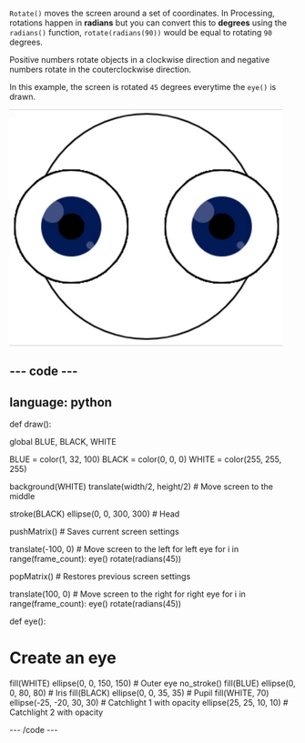 
`Rotate()` moves the screen around a set of coordinates. In Processing, rotations happen in **radians** but you can convert this to **degrees** using the `radians()` function, `rotate(radians(90))` would be equal to rotating `90` degrees. 

Positive numbers rotate objects in a clockwise direction and negative numbers rotate in the couterclockwise direction. 

In this example, the screen is rotated `45` degrees everytime the `eye()` is drawn. 

![The output area with a moving image showing a rotating eye made of circles](images/rotate_eyes.gif)

--- code ---
---
language: python
---

def draw():
  
  global BLUE, BLACK, WHITE

  BLUE = color(1, 32, 100)
  BLACK = color(0, 0, 0)
  WHITE = color(255, 255, 255)
 
  background(WHITE)
  translate(width/2, height/2) # Move screen to the middle 

  stroke(BLACK)
  ellipse(0, 0, 300, 300) # Head
  
  pushMatrix() # Saves current screen settings
  
  translate(-100, 0) # Move screen to the left for left eye
  for i in range(frame_count):
    eye()
    rotate(radians(45))

  popMatrix() # Restores previous screen settings
  
  translate(100, 0) # Move screen to the right for right eye
  for i in range(frame_count):
    eye()
    rotate(radians(45))    
  
def eye():
  
# Create an eye
  fill(WHITE)
  ellipse(0, 0, 150, 150) # Outer eye
  no_stroke()
  fill(BLUE)
  ellipse(0, 0, 80, 80) # Iris
  fill(BLACK)
  ellipse(0, 0, 35, 35) # Pupil
  fill(WHITE, 70)
  ellipse(-25, -20, 30, 30) # Catchlight 1 with opacity
  ellipse(25, 25, 10, 10) # Catchlight 2 with opacity

--- /code ---
